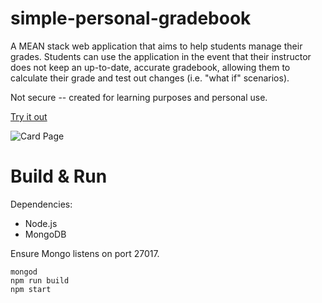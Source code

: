 # simple-personal-gradebook

A MEAN stack web application that aims to help students manage their grades. Students can use the application in the event that their instructor does not keep an up-to-date, accurate gradebook, allowing them to calculate their grade and test out changes (i.e. "what if" scenarios).

Not secure -- created for learning purposes and personal use.

[Try it out](http://swoocebooks.herokuapp.com)

![Card Page](https://i.imgur.com/dsYjz3W.png)

# Build & Run

Dependencies:
* Node.js
* MongoDB

Ensure Mongo listens on port 27017.

```
mongod
npm run build
npm start
```

